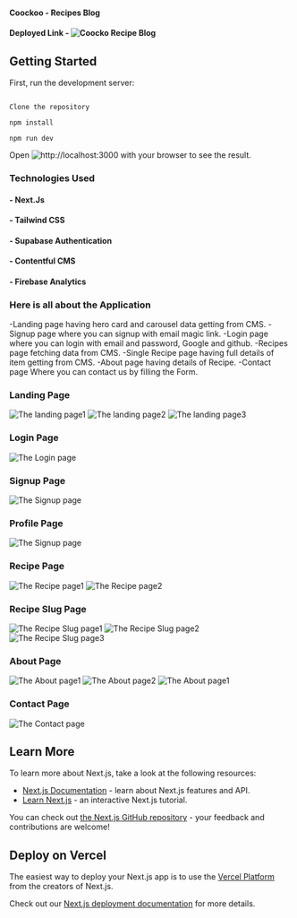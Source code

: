 #### Coockoo - Recipes Blog

#### Deployed Link - ![Coocko Recipe Blog](https://recipies-blogs.vercel.app/)

## Getting Started

First, run the development server:

```

Clone the repository

npm install

npm run dev

```

Open ![http://localhost:3000](http://localhost:3000) with your browser to see the result.

### Technologies Used

#### - Next.Js
#### - Tailwind CSS
#### - Supabase Authentication
#### - Contentful CMS
#### - Firebase Analytics


### Here is all about the Application
-Landing page having hero card and carousel data getting from CMS.
-Signup page where you can signup with email magic link.
-Login page where you can login with email and password, Google and github.
-Recipes page fetching data from CMS.
-Single Recipe page having full details of item getting from CMS.
-About page having details of Recipe.
-Contact page Where you can contact us by filling the Form.


### Landing Page

![The landing page1](./assets/Landing%20Page.png)
![The landing page2](./assets/Carousel%20and%20Category.png)
![The landing page3](./assets/Lower%20Carousel.png)

### Login Page

![The Login page](./assets/Login%20Page.png)

### Signup Page

![The Signup page](./assets/Signup%20Page.png)

### Profile Page

![The Signup page](./assets/Profile%20Page.png)

### Recipe Page

![The Recipe page1](./assets/Recipes%20Page.png)
![The Recipe page2](./assets/Recipes%20Page%20Recent.png)

### Recipe Slug Page

![The Recipe Slug page1](./assets/Recipe%20Slug%201.png)
![The Recipe Slug page2](./assets/Recipe%20Slug%202.png)
![The Recipe Slug page3](./assets/Recipe%20Slug%203.png)

### About Page

![The About page1](./assets/About%20Page%201.png)
![The About page2](./assets/About%20Page%202.png)
![The About page1](./assets/About%20Page%203.png)

### Contact Page

![The Contact page](./assets/ContactPage.png)


## Learn More

To learn more about Next.js, take a look at the following resources:

- [Next.js Documentation](https://nextjs.org/docs) - learn about Next.js features and API.
- [Learn Next.js](https://nextjs.org/learn) - an interactive Next.js tutorial.

You can check out [the Next.js GitHub repository](https://github.com/vercel/next.js/) - your feedback and contributions are welcome!

## Deploy on Vercel

The easiest way to deploy your Next.js app is to use the [Vercel Platform](https://vercel.com/new?utm_medium=default-template&filter=next.js&utm_source=create-next-app&utm_campaign=create-next-app-readme) from the creators of Next.js.

Check out our [Next.js deployment documentation](https://nextjs.org/docs/deployment) for more details.
